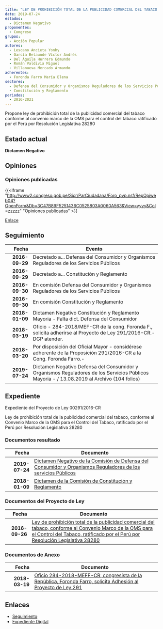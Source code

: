 ```yaml
---
title: "LEY DE PROHIBICIÓN TOTAL DE LA PUBLICIDAD COMERCIAL DEL TABACO CONFORME AL CONVENIO MARCO DE LA OMS PARA EL CONTROL DEL TABACO RATIFICADO POR EL PERÚ POR RESOLUCIÓN LEGISLATIVA 28280"
date: 2019-07-24
estados: 
  - Dictamen Negativo
proponentes: 
  - Congreso
grupos: 
  - Acción Popular
autores: 
  - Lescano Ancieta Yonhy
  - García Belaunde Víctor Andrés
  - Del Águila Herrera Edmundo
  - Román Valdivia Miguel
  - Villanueva Mercado Armando
adherentes: 
  - Foronda Farro María Elena
sectores: 
  - Defensa del Consumidor y Organismos Reguladores de los Servicios Públicos
  - Constitución y Reglamento
periodos: 
  - 2016-2021
---
```


Propone ley de prohibición total de la publicidad comercial del tabaco conforme al convenio marco de la OMS para el control del tabaco ratificado por el Perú por Resolución Legislativa 28280


## Estado actual

**Dictamen Negativo**

## Opiniones

### Opiniones publicadas

{{<iframe "http://www2.congreso.gob.pe/Sicr/ParCiudadana/Foro_pvp.nsf/RepOpiweb04?OpenForm&Db=3C47B89F5251436C0525803A0060A563&View=yyyy&Col=zzzzz" "Opiniones publicadas" >}}

[Enlace](http://www2.congreso.gob.pe/Sicr/ParCiudadana/Foro_pvp.nsf/RepOpiweb04?OpenForm&Db=3C47B89F5251436C0525803A0060A563&View=yyyy&Col=zzzzz)

## Seguimiento

| Fecha | Evento |
|------:|--------|
| **2016-09-29** | Decretado a... Defensa del Consumidor y Organismos Reguladores de los Servicios Públicos|
| **2016-09-29** | Decretado a... Constitución y Reglamento|
| **2016-09-30** | En comisión Defensa del Consumidor y Organismos Reguladores de los Servicios Públicos|
| **2016-09-30** | En comisión Constitución y Reglamento|
| **2018-01-09** | Dictamen Negativo Constitución y Reglamento Mayoria - Falta dict. Defensa del Consumidor|
| **2018-03-19** | Oficio - 284-2018/MEF-CR de la cong. Foronda F., solicita adherirse al Proyecto de Ley 291/2016-CR.-DGP atender.|
| **2018-03-20** | Por disposición del Oficial Mayor - considérese adherente de la Proposición 291/2016-CR a la Cong. Foronda Farro.-|
| **2019-07-24** | Dictamen Negativo Defensa del Consumidor y Organismos Reguladores de los Servicios Públicos Mayoria - / 13.08.2019 al Archivo (104 folios)|


## Expediente

Expediente del Proyecto de Ley 00291/2016-CR

Ley de prohibición total de la publicidad comercial del tabaco, conforme al Convenio Marco de la OMS para el Control del Tabaco, ratificado por el Perú por Resolución Legislativa 28280


### Documentos resultado

| Fecha | Documento |
|------:|--------|
| **2019-07-24** | [Dictamen Negativo de la Comisión de Defensa del Consumidor y Organismos Reguladores de los servicios Públicos](http://www.leyes.congreso.gob.pe/Documentos/2016_2021/Dictamenes/Proyectos_de_Ley/00291DC06MAY20190724..pdf) |
| **2018-01-09** | [Dictamen de la Comisión de Constitución y Reglamento](http://www.leyes.congreso.gob.pe/Documentos/2016_2021/Dictamenes/Proyectos_de_Ley/00291DC04MAY20180109.pdf) |

### Documentos del Proyecto de Ley

| Fecha | Documento |
|------:|--------|
| **2016-09-26** | [Ley de prohibición total de la publicidad comercial del tabaco, conforme al Convenio Marco de la OMS para el Control del Tabaco, ratificado por el Perú por Resolución Legislativa 28280](http://www.leyes.congreso.gob.pe/Documentos/2016_2021/Proyectos_de_Ley_y_de_Resoluciones_Legislativas/PL0029120160926..pdf) |

### Documentos de Anexo

| Fecha | Documento |
|------:|--------|
| **2018-03-19** | [Oficio 284-2018-MEFF-CR, congresista de la República, Foronda Farro, solicita Adhesión al Proyecto de Ley 291](http://www.leyes.congreso.gob.pe/Documentos/2016_2021/Adhesiones/Proyectos_de_Ley/OFICIO-284-2018-MEFF-CR.PDF) |

## Enlaces 

- [Seguimiento](http://www2.congreso.gob.pe/Sicr/TraDocEstProc/CLProLey2016.nsf/f7fff46988ca05b1052578e100829cc7/b0629c75a5c286370525803a005bc181?OpenDocument)
- [Expediente Digital](http://www2.congreso.gob.pehttp://www2.congreso.gob.pe/Sicr/TraDocEstProc/CLProLey2016.nsf/f7fff46988ca05b1052578e100829cc7/b0629c75a5c286370525803a005bc181?OpenDocument&Click=05257FB7005EB655.eb71d0cf91d8294e05256cdf006b5706/$Body/0.1C6C)

